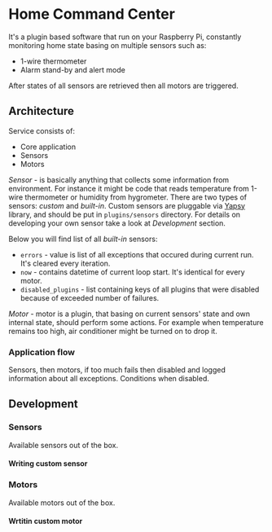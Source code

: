 # Home Command Center
It's a plugin based software that run on your Raspberry Pi, constantly monitoring home state basing on multiple sensors
such as:
* 1-wire thermometer
* Alarm stand-by and alert mode

After states of all sensors are retrieved then all motors are triggered.
 
## Architecture
Service consists of:
* Core application
* Sensors
* Motors

*Sensor* - is basically anything that collects some information from environment. For instance it might be code that
reads temperature from 1-wire thermometer or humidity from hygrometer. There are two types of sensors: _custom_ and
_built-in_. Custom sensors are pluggable via [Yapsy](http://yapsy.sourceforge.net) library, and should be put in
`plugins/sensors` directory. For details on developing your own sensor take a look at _Development_ section.

Below you will find list of all _built-in_ sensors:
* `errors` - value is list of all exceptions that occured during current run. It's cleared every iteration.
* `now` - contains datetime of current loop start. It's identical for every motor.
* `disabled_plugins` - list containing keys of all plugins that were disabled because of exceeded number of failures.

*Motor* - motor is a plugin, that basing on current sensors' state and own internal state, should perform some actions.
 For example when temperature remains too high, air conditioner might be turned on to drop it.

### Application flow
Sensors, then motors, if too much fails then disabled and logged information about all exceptions. Conditions when
disabled.

## Development
### Sensors
Available sensors out of the box.
#### Writing custom sensor
### Motors
Available motors out of the box.
#### Wrtitin custom motor
